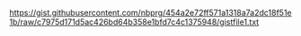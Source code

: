 https://gist.githubusercontent.com/nbprg/454a2e72ff571a1318a7a2dc18f51e1b/raw/c7975d171d5ac426bd64b358e1bfd7c4c1375948/gistfile1.txt
